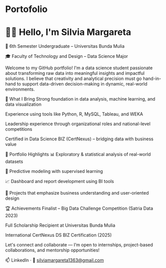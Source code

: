 # Portofolio

# 👩‍💻 Hello, I'm Silvia Margareta
📍 6th Semester Undergraduate – Universitas Bunda Mulia

🎓 Faculty of Technology and Design – Data Science Major 

Welcome to my GitHub portfolio! I'm a data science student passionate about transforming raw data into meaningful insights and impactful solutions. I believe that creativity and analytical precision must go hand-in-hand to support data-driven decision-making in dynamic, real-world environments.

💼 What I Bring
Strong foundation in data analysis, machine learning, and data visualization

Experience using tools like Python, R, MySQL, Tableau, and WEKA

Leadership experience through organizational roles and national-level competitions

Certified in Data Science BIZ (CertNexus) – bridging data with business value

📂 Portfolio Highlights
📊 Exploratory & statistical analysis of real-world datasets

🧠 Predictive modeling with supervised learning

📈 Dashboard and report development using BI tools

🎯 Projects that emphasize business understanding and user-oriented design

🏆 Achievements
Finalist – Big Data Challenge Competition (Satria Data 2023)

Full Scholarship Recipient at Universitas Bunda Mulia

International CertNexus DS BIZ Certification (2025)

Let's connect and collaborate — I’m open to internships, project-based collaborations, and mentorship opportunities!

📫 LinkedIn · 📧 silviamargareta1363@gmail.com


